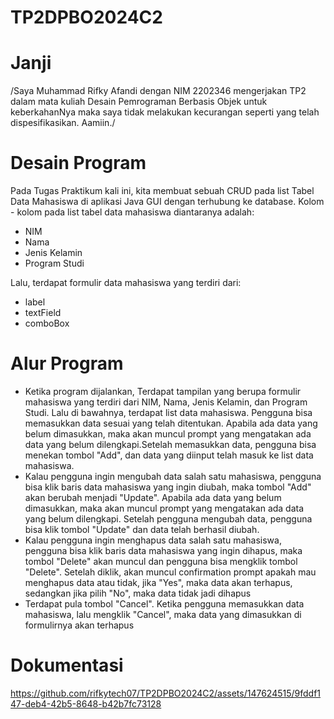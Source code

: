 # TP2DPBO2024C2
# Janji
/Saya Muhammad Rifky Afandi dengan NIM 2202346 mengerjakan TP2 dalam mata kuliah Desain Pemrograman Berbasis Objek untuk keberkahanNya maka saya tidak melakukan kecurangan seperti yang telah dispesifikasikan. Aamiin./

# Desain Program
Pada Tugas Praktikum kali ini, kita membuat sebuah CRUD pada list Tabel Data Mahasiswa di aplikasi Java GUI dengan terhubung ke database. Kolom - kolom pada list tabel data mahasiswa diantaranya adalah:
- NIM
- Nama
- Jenis Kelamin
- Program Studi

Lalu, terdapat formulir data mahasiswa yang terdiri dari:

- label
- textField
- comboBox

# Alur Program
- Ketika program dijalankan, Terdapat tampilan yang berupa formulir mahasiswa yang terdiri dari NIM, Nama, Jenis Kelamin, dan Program Studi. Lalu di bawahnya, terdapat list data mahasiswa. Pengguna bisa memasukkan data sesuai yang telah ditentukan. Apabila ada data yang belum dimasukkan, maka akan muncul prompt yang mengatakan ada data yang belum dilengkapi.Setelah memasukkan data, pengguna bisa menekan tombol "Add", dan data yang diinput telah masuk ke list data mahasiswa.
- Kalau pengguna ingin mengubah data salah satu mahasiswa, pengguna bisa klik baris data mahasiswa yang ingin diubah, maka tombol "Add" akan berubah menjadi "Update". Apabila ada data yang belum dimasukkan, maka akan muncul prompt yang mengatakan ada data yang belum dilengkapi. Setelah pengguna mengubah data, pengguna bisa klik tombol "Update" dan data telah berhasil diubah.
- Kalau pengguna ingin menghapus data salah satu mahasiswa, pengguna bisa klik baris data mahasiswa yang ingin dihapus, maka tombol "Delete" akan muncul dan pengguna bisa mengklik tombol "Delete". Setelah diklik, akan muncul confirmation prompt apakah mau menghapus data atau tidak, jika "Yes", maka data akan terhapus, sedangkan jika pilih "No", maka data tidak jadi dihapus
- Terdapat pula tombol "Cancel". Ketika pengguna memasukkan data mahasiswa, lalu mengklik "Cancel", maka data yang dimasukkan di formulirnya akan terhapus

# Dokumentasi

https://github.com/rifkytech07/TP2DPBO2024C2/assets/147624515/9fddf147-deb4-42b5-8648-b42b7fc73128

